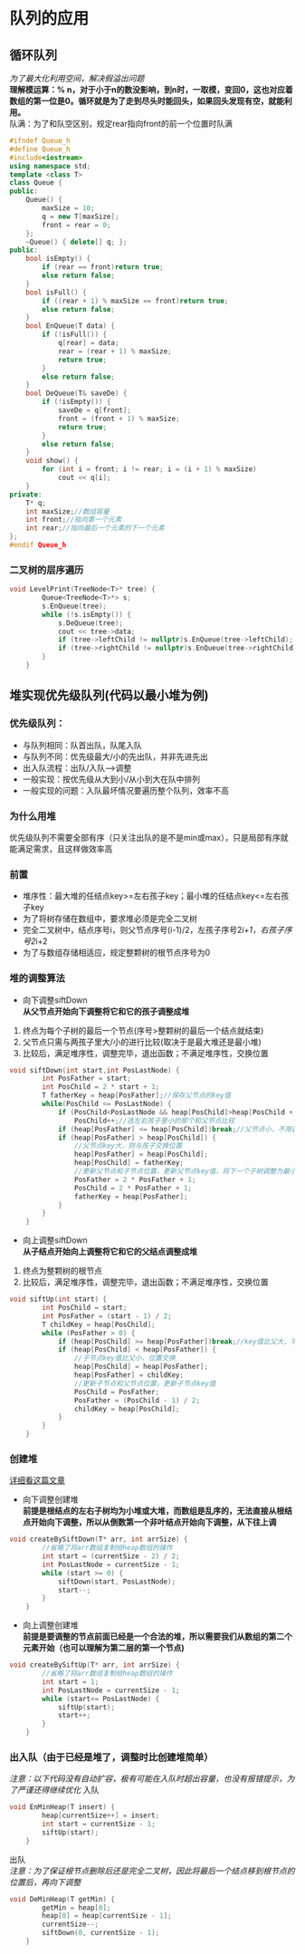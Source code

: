 # 队列的应用
## 循环队列
*为了最大化利用空间，解决假溢出问题*  
**理解模运算：% n，对于小于n的数没影响，到n时，一取模，变回0，这也对应着数组的第一位是0。循环就是为了走到尽头时能回头，如果回头发现有空，就能利用。**  
队满：为了和队空区别，规定rear指向front的前一个位置时队满 
```c++
#ifndef Queue_h
#define Queue_h
#include<iostream>
using namespace std;
template <class T>
class Queue {
public:
	Queue() {
		maxSize = 10;
		q = new T[maxSize];
		front = rear = 0;
	};
	~Queue() { delete[] q; };
public:
	bool isEmpty() {
		if (rear == front)return true;
		else return false;
	}
	bool isFull() {
		if ((rear + 1) % maxSize == front)return true;
		else return false;
	}
	bool EnQueue(T data) {
		if (!isFull()) {
			q[rear] = data;
			rear = (rear + 1) % maxSize;
			return true;
		}
		else return false;
	}
	bool DeQueue(T& saveDe) {
		if (!isEmpty()) {
			saveDe = q[front];
			front = (front + 1) % maxSize;
			return true;
		}
		else return false;
	}
	void show() {
		for (int i = front; i != rear; i = (i + 1) % maxSize)
			cout << q[i];
	}
private:
	T* q;
	int maxSize;//数组容量
	int front;//指向第一个元素
	int rear;//指向最后一个元素的下一个元素
};
#endif Queue_h
```
### 二叉树的层序遍历
```c++
void LevelPrint(TreeNode<T>* tree) {
		Queue<TreeNode<T>*> s;
		s.EnQueue(tree);
		while (!s.isEmpty()) {
			s.DeQueue(tree);
			cout << tree->data;
			if (tree->leftChild != nullptr)s.EnQueue(tree->leftChild);
			if (tree->rightChild != nullptr)s.EnQueue(tree->rightChild);
		}
	}
```
## 堆实现优先级队列(代码以最小堆为例)
### 优先级队列：
   * 与队列相同：队首出队，队尾入队
   * 与队列不同：优先级最大/小的先出队，并非先进先出
   * 出入队流程：出队/入队—>调整
   * 一般实现：按优先级从大到小/从小到大在队中排列
   * 一般实现的问题：入队最坏情况要遍历整个队列，效率不高
### 为什么用堆
优先级队列不需要全部有序（只关注出队的是不是min或max），只是局部有序就能满足需求，且这样做效率高
### 前置
* 堆序性：最大堆的任结点key>=左右孩子key；最小堆的任结点key<=左右孩子key
* 为了将树存储在数组中，要求堆必须是完全二叉树
* 完全二叉树中，结点序号i，则父节点序号(i-1)/2，左孩子序号2*i+1，右孩子序号2*i+2
* 为了与数组存储相适应，规定整颗树的根节点序号为0
### 堆的调整算法
* 向下调整siftDown  
**从父节点开始向下调整将它和它的孩子调整成堆** 
1. 终点为每个子树的最后一个节点(序号>整颗树的最后一个结点就结束) 
2. 父节点只需与两孩子里大/小的进行比较(取决于是最大堆还是最小堆)  
3. 比较后，满足堆序性，调整完毕，退出函数；不满足堆序性，交换位置
```c++
void siftDown(int start,int PosLastNode) {
		int PosFather = start;
		int PosChild = 2 * start + 1;
		T fatherKey = heap[PosFather];//保存父节点的key值
		while(PosChild <= PosLastNode) {
			if (PosChild<PosLastNode && heap[PosChild]>heap[PosChild + 1])
				PosChild++;//选左右孩子里小的那个和父节点比较
			if (heap[PosFather] <= heap[PosChild])break;//父节点小，不用调整位置，直接退出循环
			if (heap[PosFather] > heap[PosChild]) {
				//父节点key大，则与孩子交换位置
				heap[PosFather] = heap[PosChild];
				heap[PosChild] = fatherKey;
				//更新父节点和子节点位置，更新父节点key值，将下一个子树调整为最小堆
				PosFather = 2 * PosFather + 1;
				PosChild = 2 * PosFather + 1;
				fatherKey = heap[PosFather];
			}
		}
	}
```
* 向上调整siftDown  
**从子结点开始向上调整将它和它的父结点调整成堆**  
1. 终点为整颗树的根节点
2. 比较后，满足堆序性，调整完毕，退出函数；不满足堆序性，交换位置
```c++
void siftUp(int start) {
		int PosChild = start;
		int PosFather = (start - 1) / 2;
		T childKey = heap[PosChild];
		while (PosFather > 0) {
			if (heap[PosChild] >= heap[PosFather])break;//key值比父大，不用调整
			if (heap[PosChild] < heap[PosFather]) {
				//子节点key值比父小，位置交换
				heap[PosChild] = heap[PosFather];
				heap[PosFather] = childKey;
				//更新子节点和父节点位置，更新子节点key值
				PosChild = PosFather;
				PosFather = (PosChild - 1) / 2;
				childKey = heap[PosChild];
			}
		}
	}
```
### 创建堆
[详细看这篇文章](https://www.pudn.com/news/62933c4bbf399b7f353652f1.html)  
* 向下调整创建堆  
**前提是根结点的左右子树均为小堆或大堆，而数组是乱序的，无法直接从根结点开始向下调整，所以从倒数第一个非叶结点开始向下调整，从下往上调**
```c++
void createBySiftDown(T* arr, int arrSize) {
		//省略了将arr数组复制给heap数组的操作
		int start = (currentSize - 2) / 2;
		int PosLastNode = currentSize - 1;
		while (start >= 0) {
			siftDown(start, PosLastNode);
			start--;
		}
	}
```
* 向上调整创建堆  
**前提是要调整的节点前面已经是一个合法的堆，所以需要我们从数组的第二个元素开始（也可以理解为第二层的第一个节点)**
```c++
void createBySiftUp(T* arr, int arrSize) {
		//省略了将arr数组复制给heap数组的操作
		int start = 1;
		int PosLastNode = currentSize - 1;
		while (start<= PosLastNode) {
			siftUp(start);
			start++;
		}
	}
```
### 出入队（由于已经是堆了，调整时比创建堆简单）
*注意：以下代码没有自动扩容，极有可能在入队时超出容量，也没有报错提示，为了严谨还得继续优化*
入队
```c++
void EnMinHeap(T insert) {
		heap[currentSize++] = insert;
		int start = currentSize - 1;
		siftUp(start);
	}
```
出队  
*注意：为了保证根节点删除后还是完全二叉树，因此将最后一个结点移到根节点的位置后，再向下调整*
```c++
void DeMinHeap(T getMin) {
		getMin = heap[0];
		heap[0] = heap[currentSize - 1];
		currentSize--;
		siftDown(0, currentSize - 1);
	}
```
